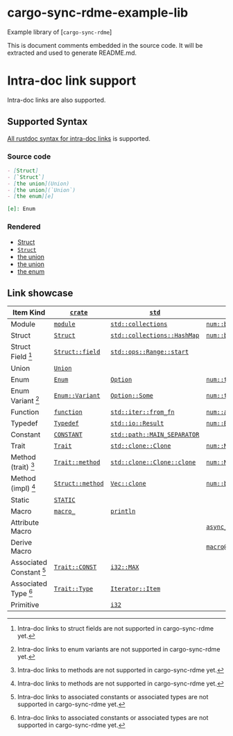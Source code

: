 <!-- cargo-sync-rdme title [[ -->
# cargo-sync-rdme-example-lib
<!-- cargo-sync-rdme ]] -->
<!-- cargo-sync-rdme badge -->
<!-- cargo-sync-rdme rustdoc [[ -->
Example library of \[`cargo-sync-rdme`\]

This is document comments embedded in the source code.
It will be extracted and used to generate README.md.

# Intra-doc link support

Intra-doc links are also supported.

## Supported Syntax

[All rustdoc syntax for intra-doc links](https://doc.rust-lang.org/rustdoc/write-documentation/linking-to-items-by-name.html) is supported.

### Source code

````markdown
- [Struct]
- [`Struct`]
- [the union](Union)
- [the union](`Union`)
- [the enum][e]

[e]: Enum
````

### Rendered

* [Struct](https://docs.rs/cargo-sync-rdme-example-lib/0.1.0/cargo_sync_rdme_example_lib/struct.Struct.html)
* [`Struct`](https://docs.rs/cargo-sync-rdme-example-lib/0.1.0/cargo_sync_rdme_example_lib/struct.Struct.html)
* [the union](https://docs.rs/cargo-sync-rdme-example-lib/0.1.0/cargo_sync_rdme_example_lib/union.Union.html)
* [the union](https://docs.rs/cargo-sync-rdme-example-lib/0.1.0/cargo_sync_rdme_example_lib/union.Union.html)
* [the enum](https://docs.rs/cargo-sync-rdme-example-lib/0.1.0/cargo_sync_rdme_example_lib/enum.Enum.html)

## Link showcase

|Item Kind|[`crate`](https://docs.rs/cargo-sync-rdme-example-lib/0.1.0/cargo_sync_rdme_example_lib/index.html)|[`std`](https://doc.rust-lang.org/nightly/std/index.html)|External Crate|
|---------|-------|-----|--------------|
|Module|[`module`](https://docs.rs/cargo-sync-rdme-example-lib/0.1.0/cargo_sync_rdme_example_lib/module/index.html)|[`std::collections`](https://doc.rust-lang.org/nightly/std/collections/index.html)|[`num::bigint`](https://docs.rs/num/0.4/num/bigint/index.html)|
|Struct|[`Struct`](https://docs.rs/cargo-sync-rdme-example-lib/0.1.0/cargo_sync_rdme_example_lib/struct.Struct.html)|[`std::collections::HashMap`](https://doc.rust-lang.org/nightly/std/collections/hash/map/struct.HashMap.html)|[`num::bigint::BigInt`](https://docs.rs/num-bigint/0.4/num_bigint/bigint/struct.BigInt.html)|
|Struct Field [^1]|[`Struct::field`](https://docs.rs/cargo-sync-rdme-example-lib/0.1.0/cargo_sync_rdme_example_lib/struct.Struct.html)|[`std::ops::Range::start`](https://doc.rust-lang.org/nightly/core/ops/range/struct.Range.html)||
|Union|[`Union`](https://docs.rs/cargo-sync-rdme-example-lib/0.1.0/cargo_sync_rdme_example_lib/union.Union.html)|||
|Enum|[`Enum`](https://docs.rs/cargo-sync-rdme-example-lib/0.1.0/cargo_sync_rdme_example_lib/enum.Enum.html)|[`Option`](https://doc.rust-lang.org/nightly/core/option/enum.Option.html)|[`num::traits::FloatErrorKind`](https://docs.rs/num-traits/0.2/num_traits/enum.FloatErrorKind.html)|
|Enum Variant [^2]|[`Enum::Variant`](https://docs.rs/cargo-sync-rdme-example-lib/0.1.0/cargo_sync_rdme_example_lib/enum.Enum.html)|[`Option::Some`](https://doc.rust-lang.org/nightly/core/option/enum.Option.html)|[`num::traits::FloatErrorKind::Empty`](https://docs.rs/num-traits/0.2/num_traits/enum.FloatErrorKind.html)|
|Function|[`function`](https://docs.rs/cargo-sync-rdme-example-lib/0.1.0/cargo_sync_rdme_example_lib/fn.function.html)|[`std::iter::from_fn`](https://doc.rust-lang.org/nightly/core/iter/sources/from_fn/fn.from_fn.html)|[`num::abs`](https://docs.rs/num-traits/0.2/num_traits/sign/fn.abs.html)|
|Typedef|[`Typedef`](https://docs.rs/cargo-sync-rdme-example-lib/0.1.0/cargo_sync_rdme_example_lib/type.Typedef.html)|[`std::io::Result`](https://doc.rust-lang.org/nightly/std/io/error/type.Result.html)|[`num::BigRational`](https://docs.rs/num-rational/0.4/num_rational/type.BigRational.html)|
|Constant|[`CONSTANT`](https://docs.rs/cargo-sync-rdme-example-lib/0.1.0/cargo_sync_rdme_example_lib/constant.CONSTANT.html)|[`std::path::MAIN_SEPARATOR`](https://doc.rust-lang.org/nightly/std/path/constant.MAIN_SEPARATOR.html)||
|Trait|[`Trait`](https://docs.rs/cargo-sync-rdme-example-lib/0.1.0/cargo_sync_rdme_example_lib/trait.Trait.html)|[`std::clone::Clone`](https://doc.rust-lang.org/nightly/core/clone/trait.Clone.html)|[`num::Num`](https://docs.rs/num-traits/0.2/num_traits/trait.Num.html)|
|Method (trait) [^3]|[`Trait::method`](https://docs.rs/cargo-sync-rdme-example-lib/0.1.0/cargo_sync_rdme_example_lib/trait.Trait.html)|[`std::clone::Clone::clone`](https://doc.rust-lang.org/nightly/core/clone/trait.Clone.html)|[`num::Num::from_str_radix`](https://docs.rs/num-traits/0.2/num_traits/trait.Num.html)|
|Method (impl) [^3]|[`Struct::method`](https://docs.rs/cargo-sync-rdme-example-lib/0.1.0/cargo_sync_rdme_example_lib/struct.Struct.html)|[`Vec::clone`](https://doc.rust-lang.org/nightly/alloc/vec/struct.Vec.html)|[`num::bigint::BigInt::from_str_radix`](https://docs.rs/num-bigint/0.4/num_bigint/bigint/struct.BigInt.html)|
|Static|[`STATIC`](https://docs.rs/cargo-sync-rdme-example-lib/0.1.0/cargo_sync_rdme_example_lib/static.STATIC.html)|||
|Macro|[`macro_`](https://docs.rs/cargo-sync-rdme-example-lib/0.1.0/cargo_sync_rdme_example_lib/macro.macro_.html)|[`println`](https://doc.rust-lang.org/nightly/std/macro.println.html)||
|Attribute Macro|||[`async_trait::async_trait`](https://docs.rs/async-trait/0.1.57/async_trait/attr.async_trait.html)|
|Derive Macro|||[`macro@serde::Serialize`](https://docs.rs/serde_derive/1.0.144/serde_derive/derive.Serialize.html)|
|Associated Constant [^4]|[`Trait::CONST`](https://docs.rs/cargo-sync-rdme-example-lib/0.1.0/cargo_sync_rdme_example_lib/trait.Trait.html)|[`i32::MAX`](https://doc.rust-lang.org/nightly/std/primitive.i32.html)||
|Associated Type [^4]|[`Trait::Type`](https://docs.rs/cargo-sync-rdme-example-lib/0.1.0/cargo_sync_rdme_example_lib/trait.Trait.html)|[`Iterator::Item`](https://doc.rust-lang.org/nightly/core/iter/traits/iterator/trait.Iterator.html)||
|Primitive||[`i32`](https://doc.rust-lang.org/nightly/std/primitive.i32.html)||

[^1]: Intra-doc links to struct fields are not supported in cargo-sync-rdme yet.

[^2]: Intra-doc links to enum variants are not supported in cargo-sync-rdme yet.

[^3]: Intra-doc links to methods are not supported in cargo-sync-rdme yet.

[^4]: Intra-doc links to associated constants or associated types are not supported in cargo-sync-rdme yet.
<!-- cargo-sync-rdme ]] -->

